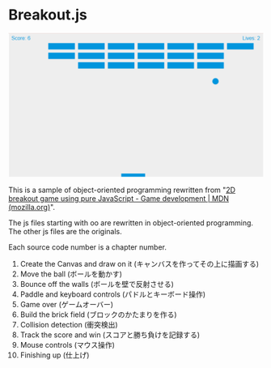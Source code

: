 # Breakout.js

![Game](/Documents/game01.png)

This is a sample of object-oriented programming rewritten from "[2D breakout game using pure JavaScript - Game development | MDN (mozilla.org)](https://developer.mozilla.org/docs/Games/Tutorials/2D_Breakout_game_pure_JavaScript)".

The js files starting with oo are rewritten in object-oriented programming. The other js files are the originals.

Each source code number is a chapter number.

1. Create the Canvas and draw on it (キャンバスを作ってその上に描画する)
2. Move the ball (ボールを動かす)
3. Bounce off the walls (ボールを壁で反射させる)
4. Paddle and keyboard controls (パドルとキーボード操作)
5. Game over (ゲームオーバー)
6. Build the brick field (ブロックのかたまりを作る)
7. Collision detection (衝突検出)
8. Track the score and win (スコアと勝ち負けを記録する)
9. Mouse controls (マウス操作)
10. Finishing up (仕上げ)
